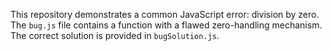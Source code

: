This repository demonstrates a common JavaScript error: division by zero. The `bug.js` file contains a function with a flawed zero-handling mechanism. The correct solution is provided in `bugSolution.js`.